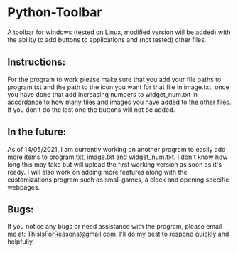 # Python-Toolbar
A toolbar for windows (tested on Linux, modified version will be added) with the ability to add buttons to applications and (not tested) other files.

## Instructions:
For the program to work please make sure that you add your file paths to program.txt and the path to the icon you want for that file in image.txt, once you have done that add increasing numbers to widget_num.txt in accordance to how many files and images you have added to the other files.  If you don't do the last one the buttons will not be added.

## In the future:
As of 14/05/2021, I am currently working on another program to easily add more items to program.txt, image.txt and widget_num.txt.  I don't know how long this may take but will upload the first working version as soon as it's ready.  I will also work on adding more features along with the customizations program such as small games, a clock and opening specific webpages.

## Bugs:
If you notice any bugs or need assistance with the program, please email me at: ThisIsForReasons@gmail.com.  I'll do my best to respond quickly and helpfully.
